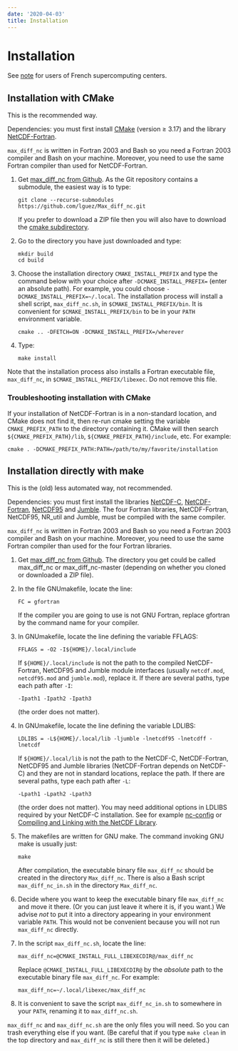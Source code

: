```yaml
---
date: '2020-04-03'
title: Installation
---
```


# Installation

See [note](French_centers.md) for users of French supercomputing
centers.

## Installation with CMake

This is the recommended way.

Dependencies: you must first install
[CMake](https://cmake.org/download) (version ≥ 3.17) and the library
[NetCDF-Fortran](https://www.unidata.ucar.edu/downloads/netcdf/index.jsp).

`max_diff_nc` is written in Fortran 2003 and Bash so you need a Fortran
2003 compiler and Bash on your machine. Moreover, you need to use the
same Fortran compiler than used for NetCDF-Fortran.

1.  Get [max\_diff\_nc from
    Github](https://github.com/lguez/Max_diff_nc). As the Git
    repository contains a submodule, the easiest way is to type:

		git clone --recurse-submodules https://github.com/lguez/Max_diff_nc.git

	If you prefer to download a ZIP file then you will also have to
    download the [cmake subdirectory](https://github.com/lguez/cmake).

2.  Go to the directory you have just downloaded and type:

        mkdir build
        cd build

3.  Choose the installation directory `CMAKE_INSTALL_PREFIX` and type
    the command below with your choice after `-DCMAKE_INSTALL_PREFIX=`
    (enter an absolute path). For example, you could choose
    `-DCMAKE_INSTALL_PREFIX=~/.local`. The installation process will
    install a shell script, `max_diff_nc.sh`, in
    `$CMAKE_INSTALL_PREFIX/bin`. It is convenient for
    `$CMAKE_INSTALL_PREFIX/bin` to be in your `PATH` environment
    variable.

        cmake .. -DFETCH=ON -DCMAKE_INSTALL_PREFIX=/wherever

4.  Type:

        make install

Note that the installation process also installs a Fortran executable
file, `max_diff_nc`, in `$CMAKE_INSTALL_PREFIX/libexec`. Do not remove
this file.

### Troubleshooting installation with CMake

If your installation of NetCDF-Fortran is in a non-standard
location, and CMake does not find it, then re-run cmake setting the
variable `CMAKE_PREFIX_PATH` to the directory containing it. CMake
will then search `${CMAKE_PREFIX_PATH}/lib`,
`${CMAKE_PREFIX_PATH}/include`, etc. For example:

	cmake . -DCMAKE_PREFIX_PATH:PATH=/path/to/my/favorite/installation

## Installation directly with make

This is the (old) less automated way, not recommended.

Dependencies: you must first install the libraries
[NetCDF-C](https://www.unidata.ucar.edu/downloads/netcdf/index.jsp),
[NetCDF-Fortran](https://www.unidata.ucar.edu/downloads/netcdf/index.jsp),
[NetCDF95](https://www.lmd.jussieu.fr/~lguez/NetCDF95_site/index.html)
and
[Jumble](https://www.lmd.jussieu.fr/~lguez/Jumble_site/index.html).
The four Fortran libraries, NetCDF-Fortran, NetCDF95, NR\_util and
Jumble, must be compiled with the same compiler.

`max_diff_nc` is written in Fortran 2003 and Bash so you need a Fortran
2003 compiler and Bash on your machine. Moreover, you need to use the
same Fortran compiler than used for the four Fortran libraries.

1.  Get [max\_diff\_nc from
    Github](https://github.com/lguez/Max_diff_nc). The directory you get
    could be called max\_diff\_nc or max\_diff\_nc-master (depending on
    whether you cloned or downloaded a ZIP file).
2.  In the file GNUmakefile, locate the line:

        FC = gfortran

    If the compiler you are going to use is not GNU Fortran, replace
    gfortran by the command name for your compiler.

3.  In GNUmakefile, locate the line defining the variable FFLAGS:

        FFLAGS = -O2 -I${HOME}/.local/include

    If `${HOME}/.local/include` is not the path to the compiled
    NetCDF-Fortran, NetCDF95 and Jumble module interfaces (usually
    `netcdf.mod`, `netcdf95.mod` and `jumble.mod`), replace it. If
    there are several paths, type each path after `-I`:

        -Ipath1 -Ipath2 -Ipath3

    (the order does not matter).

4.  In GNUmakefile, locate the line defining the variable LDLIBS:

        LDLIBS = -L${HOME}/.local/lib -ljumble -lnetcdf95 -lnetcdff -lnetcdf

    If `${HOME}/.local/lib` is not the path to the NetCDF-C,
    NetCDF-Fortran, NetCDF95 and Jumble libraries (NetCDF-Fortran
    depends on NetCDF-C) and they are not in standard locations,
    replace the path. If there are several paths, type each path after
    `-L`:

        -Lpath1 -Lpath2 -Lpath3

    (the order does not matter). You may need additional options in
    LDLIBS required by your NetCDF-C installation. See for example
    [nc-config](https://www.unidata.ucar.edu/software/netcdf/workshops/most-recent/utilities/Nc-config.html)
    or [Compiling and Linking with the NetCDF
    Library](https://www.unidata.ucar.edu/software/netcdf/fortran/docs/f90-use-of-the-netcdf-library.html#f90-compiling-and-linking-with-the-netcdf-library).

5.  The makefiles are written for GNU make. The command invoking GNU
    make is usually just:

        make
            

    After compilation, the executable binary file `max_diff_nc` should
    be created in the directory `Max_diff_nc`. There is also a Bash
    script `max_diff_nc_in.sh` in the directory `Max_diff_nc`.

6.  Decide where you want to keep the executable binary file
    `max_diff_nc` and move it there. (Or you can just leave it where it
    is, if you want.) We advise *not* to put it into a directory
    appearing in your environment variable `PATH`. This would not be
    convenient because you will not run `max_diff_nc` directly.
7.  In the script `max_diff_nc.sh`, locate the line:

		max_diff_nc=@CMAKE_INSTALL_FULL_LIBEXECDIR@/max_diff_nc

    Replace `@CMAKE_INSTALL_FULL_LIBEXECDIR@` by the *absolute* path
    to the executable binary file `max_diff_nc`. For example:

        max_diff_nc=~/.local/libexec/max_diff_nc
            

8.  It is convenient to save the script `max_diff_nc_in.sh` to somewhere
    in your `PATH`, renaming it to `max_diff_nc.sh`.

`max_diff_nc` and `max_diff_nc.sh` are the only files you will need. So
you can trash everything else if you want. (Be careful that if you type
`make clean` in the top directory and `max_diff_nc` is still there then
it will be deleted.)
